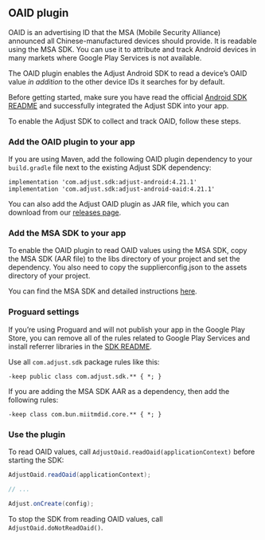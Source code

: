 ## OAID plugin

OAID is an advertising ID that the MSA (Mobile Security Alliance) announced all Chinese-manufactured devices should provide. It is readable using the MSA SDK. You can use it to attribute and track Android devices in many markets where Google Play Services is not available. 

The OAID plugin enables the Adjust Android SDK to read a device’s OAID value *in addition* to the other device IDs it searches for by default. 

Before getting started, make sure you have read the official [Android SDK README][readme] and successfully integrated the Adjust SDK into your app.

To enable the Adjust SDK to collect and track OAID, follow these steps.

### Add the OAID plugin to your app

If you are using Maven, add the following OAID plugin dependency to your `build.gradle` file next to the existing Adjust SDK dependency:

```
implementation 'com.adjust.sdk:adjust-android:4.21.1'
implementation 'com.adjust.sdk:adjust-android-oaid:4.21.1'
```

You can also add the Adjust OAID plugin as JAR file, which you can download from our [releases page][releases].

### Add the MSA SDK to your app


To enable the OAID plugin to read OAID values using the MSA SDK, copy the MSA SDK (AAR file) to the libs directory of your project and set the dependency.  You also need to copy the supplierconfig.json to the assets directory of your project.  

You can find the MSA SDK and detailed instructions [here][msasdk].  

### Proguard settings

If you’re using Proguard and will not publish your app in the Google Play Store, you can remove all of the rules related to Google Play Services and install referrer libraries in the [SDK README][readme proguard].

Use all `com.adjust.sdk` package rules like this:

```
-keep public class com.adjust.sdk.** { *; }
```

If you are adding the MSA SDK AAR as a dependency, then add the following rules:

```
-keep class com.bun.miitmdid.core.** { *; }
```

### Use the plugin

To read OAID values, call `AdjustOaid.readOaid(applicationContext)` before starting the SDK:

```java
AdjustOaid.readOaid(applicationContext);

// ...

Adjust.onCreate(config);
```

To stop the SDK from reading OAID values, call `AdjustOaid.doNotReadOaid()`.


[readme]:    ../../../README.md
[releases]:  https://github.com/adjust/android_sdk/releases
[readme proguard]: https://github.com/adjust/android_sdk#qs-proguard
[msasdk]:  http://www.msa-alliance.cn/col.jsp?id=120
